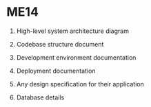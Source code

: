 # ME14

1. High-level system architecture diagram

2. Codebase structure document

3. Development environment documentation

4. Deployment documentation

5. Any design specification for their application

6. Database details
